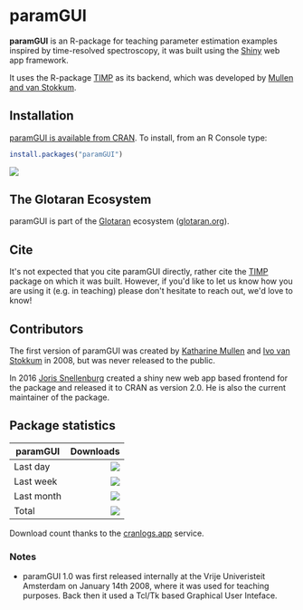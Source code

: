 # paramGUI

**paramGUI** is an R-package for teaching parameter estimation examples inspired by time-resolved spectroscopy, it was built using the [Shiny](https://shiny.rstudio.com/) web app framework.

It uses the R-package [TIMP](https://github.com/glotaran/TIMP) as its backend, which was developed by [Mullen and van Stokkum](https://doi.org/10.18637/jss.v018.i03).

## Installation

[paramGUI is available from CRAN](https://cran.r-project.org/package=paramGUI). To install, from an R Console type:

```R
install.packages("paramGUI")
```

[![](https://cranlogs.r-pkg.org/badges/paramGUI)](https://cran.r-project.org/package=paramGUI)

## The Glotaran Ecosystem

paramGUI is part of the [Glotaran](https://github.com/glotaran) ecosystem ([glotaran.org](https://glotaran.org/)).

## Cite

It's not expected that you cite paramGUI directly, rather cite the [TIMP](https://github.com/glotaran/TIMP) package on which it was built. However, if you'd like to let us know how you are using it (e.g. in teaching) please don't hesitate to reach out, we'd love to know!

## Contributors

The first version of paramGUI was created by [Katharine Mullen](https://github.com/k-m-m) and [Ivo van Stokkum](https://github.com/ism200) in 2008, but was never released to the public.

In 2016 [Joris Snellenburg](https://github.com/jsnel) created a shiny new web app based frontend for the package and released it to CRAN as version 2.0. He is also the current maintainer of the package.

## Package statistics

| paramGUI    | Downloads |
| ---         | ---:      |
| Last day    | [![](https://cranlogs.r-pkg.org/badges/last-day/paramGUI)](https://cran.r-project.org/package=paramGUI) |
| Last week   | [![](https://cranlogs.r-pkg.org/badges/last-week/paramGUI)](https://cran.r-project.org/package=paramGUI) |
| Last month  | [![](https://cranlogs.r-pkg.org/badges/last-month/paramGUI)](https://cran.r-project.org/package=paramGUI) |
| Total       | [![](https://cranlogs.r-pkg.org/badges/grand-total/paramGUI)](https://cran.r-project.org/package=paramGUI) |

Download count thanks to the [cranlogs.app](https://github.com/r-hub/cranlogs.app) service.

### Notes
- paramGUI 1.0 was first released internally at the Vrije Univeristeit Amsterdam on January 14th 2008, where it was used for teaching purposes. Back then it used a Tcl/Tk based Graphical User Inteface.
